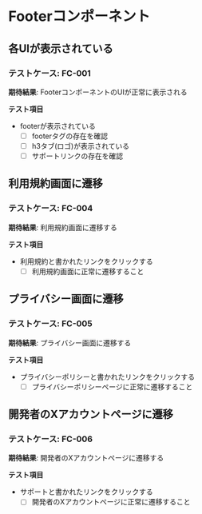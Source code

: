 # Footerコンポーネント
## 各UIが表示されている
### テストケース: FC-001
**期待結果**:
FooterコンポーネントのUIが正常に表示される

**テスト項目**
- footerが表示されている
  - [ ] footerタグの存在を確認
  - [ ] h3タブ(ロゴ)が表示されている
  - [ ] サポートリンクの存在を確認

## 利用規約画面に遷移
### テストケース: FC-004
**期待結果**:
利用規約画面に遷移する

**テスト項目**
- 利用規約と書かれたリンクをクリックする
  - [ ] 利用規約画面に正常に遷移すること

## プライバシー画面に遷移
### テストケース: FC-005
**期待結果**:
プライバシー画面に遷移する

**テスト項目**
- プライバシーポリシーと書かれたリンクをクリックする
  - [ ] プライバシーポリシーページに正常に遷移すること

## 開発者のXアカウントページに遷移
### テストケース: FC-006
**期待結果**:
開発者のXアカウントページに遷移する

**テスト項目**
- サポートと書かれたリンクをクリックする
  - [ ] 開発者のXアカウントページに正常に遷移すること